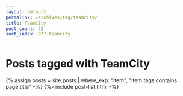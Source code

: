```yaml
---
layout: default
permalink: /archives/tag/teamcity/
title: TeamCity
post_count: 22
sort_index: 977-teamcity
---
```

<h1 class="page-heading">Posts tagged with TeamCity</h1>
{% assign posts = site.posts | where_exp: "item", "item.tags contains page.title" -%}
{%- include post-list.html -%}
